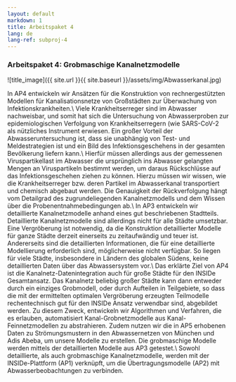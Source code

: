 ```yaml
---
layout: default
markdown: 1
title: Arbeitspaket 4
lang: de
lang-ref: subproj-4
---
```


### Arbeitspaket 4: Grobmaschige Kanalnetzmodelle

![title_image]({{ site.url }}{{ site.baseurl }}/assets/img/Abwasserkanal.jpg)

In AP4 entwickeln wir Ansätzen für die Konstruktion von rechnergestützten Modellen für Kanalisationsnetze von Großstädten zur Überwachung von Infektionskrankheiten.\\
Viele Krankheitserreger sind im Abwasser nachweisbar, und somit hat sich die Untersuchung von Abwasserproben zur epidemiologischen Verfolgung von Krankheitserregern (wie SARS-CoV-2 als nützliches Instrument erwiesen. Ein großer Vorteil der Abwasseruntersuchung ist, dass sie unabhängig von Test- und Meldestrategien ist und ein Bild des Infektionsgeschehens in der gesamten Bevölkerung liefern kann.\\
Hierfür müssen allerdings aus der gemessenen Viruspartikellast im Abwasser die ursprünglich ins Abwasser gelangten Mengen an Viruspartikeln bestimmt werden, um daraus Rückschlüsse auf das Infektionsgeschehen ziehen zu können. Hierzu müssen wir wissen, wie die Krankheitserreger bzw. deren Partikel im Abwasserkanal transportiert und chemisch abgebaut werden. Die Genauigkeit der Rückverfolgung hängt vom Detailgrad des zugrundeliegenden Kanalnetzmodells und dem Wissen über die Probenentnahmebedingungen ab.\\
In AP3 entwickeln wir detaillierte Kanalnetzmodelle anhand eines gut beschriebenen Stadtteils. Detaillierte Kanalnetzmodelle sind allerdings nicht für alle Städte umsetzbar. Eine Vergröberung ist notwendig, da die Konstruktion detaillierter Modelle für ganze Städte derzeit einerseits zu zeitaufwändig und teuer ist. Andererseits sind die detaillierten Informationen, die für eine detaillierte Modellierung erforderlich sind, möglicherweise nicht verfügbar. So liegen für viele Städte, insbesondere in Ländern des globalen Südens, keine detaillierten Daten über das Abwassersystem vor.\\
Das erklärte Ziel von AP4 ist die Kanalnetz-Datenintegration auch für große Städte für den INSIDe Gesamtansatz. Das Kanalnetz beliebig großer Städte kann dann entweder durch ein einziges Grobmodell, oder durch Aufteilen in Teilgebiete, so dass die mit der ermittelten optimalen Vergröberung erzeugten Teilmodelle rechentechnisch gut für den INSIDe Ansatz verwendbar sind, abgebildet werden. Zu diesem Zweck, entwickeln wir Algorithmen und Verfahren, die es erlauben, automatisiert Kanal-Grobnetzmodelle aus Kanal-Feinnetzmodellen zu abstrahieren. Zudem nutzen wir die in AP5 erhobenen Daten zu Strömungsmustern in den Abwassernetzen von München und Adis Abeba, um unsere Modelle zu erstellen.
Die grobmaschige Modelle werden mittels der detaillierten Modelle aus AP3 getestet.\\
Sowohl detaillierte, als auch grobmaschige Kanalnetzmodelle, werden mit der INSIDe-Plattform (AP1) verknüpft, um die Übertragungsmodelle (AP2) mit Abwasserbeobachtungen zu verbinden.